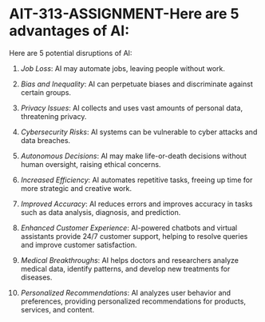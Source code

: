 # AIT-313-ASSIGNMENT-Here are 5 advantages of AI:
Here are 5 potential disruptions of AI:

1. *Job Loss*: AI may automate jobs, leaving people without work.

2. *Bias and Inequality*: AI can perpetuate biases and discriminate against certain groups.

3. *Privacy Issues*: AI collects and uses vast amounts of personal data, threatening privacy.

4. *Cybersecurity Risks*: AI systems can be vulnerable to cyber attacks and data breaches.

5. *Autonomous Decisions*: AI may make life-or-death decisions without human oversight, raising ethical concerns.
1. *Increased Efficiency*: AI automates repetitive tasks, freeing up time for more strategic and creative work.

2. *Improved Accuracy*: AI reduces errors and improves accuracy in tasks such as data analysis, diagnosis, and prediction.

3. *Enhanced Customer Experience*: AI-powered chatbots and virtual assistants provide 24/7 customer support, helping to resolve queries and improve customer satisfaction.

4. *Medical Breakthroughs*: AI helps doctors and researchers analyze medical data, identify patterns, and develop new treatments for diseases.

5. *Personalized Recommendations*: AI analyzes user behavior and preferences, providing personalized recommendations for products, services, and content.

